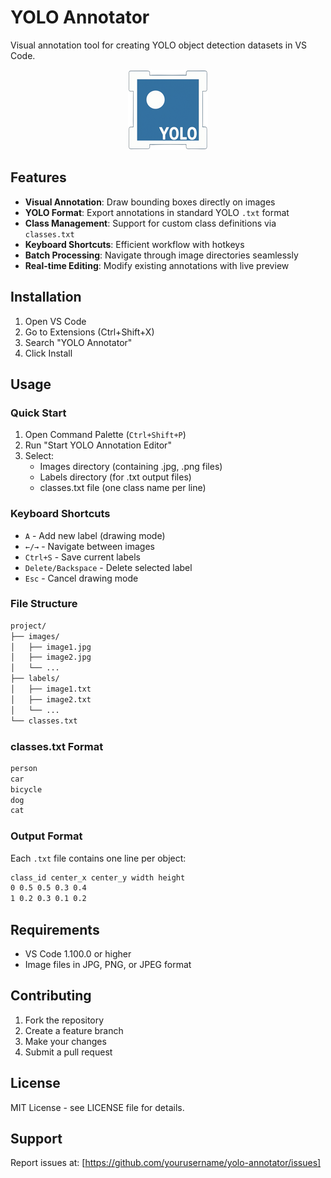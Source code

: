 # YOLO Annotator

Visual annotation tool for creating YOLO object detection datasets in VS Code.

<div align=center>
    <img src="./assets/icon128.png">
</div>

## Features

- **Visual Annotation**: Draw bounding boxes directly on images
- **YOLO Format**: Export annotations in standard YOLO `.txt` format
- **Class Management**: Support for custom class definitions via `classes.txt`
- **Keyboard Shortcuts**: Efficient workflow with hotkeys
- **Batch Processing**: Navigate through image directories seamlessly
- **Real-time Editing**: Modify existing annotations with live preview

## Installation

1. Open VS Code
2. Go to Extensions (Ctrl+Shift+X)
3. Search "YOLO Annotator"
4. Click Install

## Usage

### Quick Start

1. Open Command Palette (`Ctrl+Shift+P`)
2. Run "Start YOLO Annotation Editor"
3. Select:
   - Images directory (containing .jpg, .png files)
   - Labels directory (for .txt output files)
   - classes.txt file (one class name per line)

### Keyboard Shortcuts

- `A` - Add new label (drawing mode)
- `←/→` - Navigate between images
- `Ctrl+S` - Save current labels
- `Delete/Backspace` - Delete selected label
- `Esc` - Cancel drawing mode

### File Structure

```markdown
project/
├── images/
│   ├── image1.jpg
│   ├── image2.jpg
│   └── ...
├── labels/
│   ├── image1.txt
│   ├── image2.txt
│   └── ...
└── classes.txt
```

### classes.txt Format

```markdown
person
car
bicycle
dog
cat
```

### Output Format

Each `.txt` file contains one line per object:

```markdown
class_id center_x center_y width height
0 0.5 0.5 0.3 0.4
1 0.2 0.3 0.1 0.2
```

## Requirements

- VS Code 1.100.0 or higher
- Image files in JPG, PNG, or JPEG format

## Contributing

1. Fork the repository
2. Create a feature branch
3. Make your changes
4. Submit a pull request

## License

MIT License - see LICENSE file for details.

## Support

Report issues at: [https://github.com/yourusername/yolo-annotator/issues]
